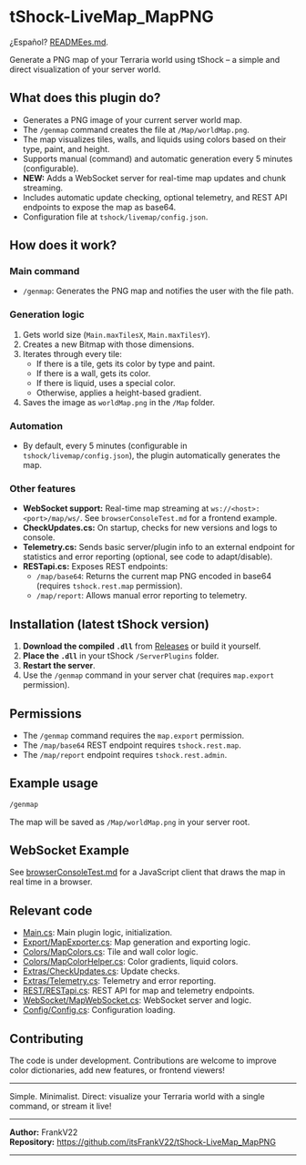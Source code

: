 # tShock-LiveMap_MapPNG

¿Español? [READMEes.md](READMEes.md).

Generate a PNG map of your Terraria world using tShock – a simple and direct visualization of your server world.

## What does this plugin do?

- Generates a PNG image of your current server world map.
- The `/genmap` command creates the file at `/Map/worldMap.png`.
- The map visualizes tiles, walls, and liquids using colors based on their type, paint, and height.
- Supports manual (command) and automatic generation every 5 minutes (configurable).
- **NEW:** Adds a WebSocket server for real-time map updates and chunk streaming.
- Includes automatic update checking, optional telemetry, and REST API endpoints to expose the map as base64.
- Configuration file at `tshock/livemap/config.json`.

## How does it work?

### Main command

- `/genmap`: Generates the PNG map and notifies the user with the file path.

### Generation logic

1. Gets world size (`Main.maxTilesX`, `Main.maxTilesY`).
2. Creates a new Bitmap with those dimensions.
3. Iterates through every tile:
   - If there is a tile, gets its color by type and paint.
   - If there is a wall, gets its color.
   - If there is liquid, uses a special color.
   - Otherwise, applies a height-based gradient.
4. Saves the image as `worldMap.png` in the `/Map` folder.

### Automation

- By default, every 5 minutes (configurable in `tshock/livemap/config.json`), the plugin automatically generates the map.

### Other features

- **WebSocket support:** Real-time map streaming at `ws://<host>:<port>/map/ws/`. See `browserConsoleTest.md` for a frontend example.
- **CheckUpdates.cs:** On startup, checks for new versions and logs to console.
- **Telemetry.cs:** Sends basic server/plugin info to an external endpoint for statistics and error reporting (optional, see code to adapt/disable).
- **RESTapi.cs:** Exposes REST endpoints:
  - `/map/base64`: Returns the current map PNG encoded in base64 (requires `tshock.rest.map` permission).
  - `/map/report`: Allows manual error reporting to telemetry.

## Installation (latest tShock version)

1. **Download the compiled `.dll`** from [Releases](https://github.com/itsFrankV22/tShock-LiveMap_MapPNG/releases) or build it yourself.
2. **Place the `.dll`** in your tShock `/ServerPlugins` folder.
3. **Restart the server**.
4. Use the `/genmap` command in your server chat (requires `map.export` permission).

## Permissions

- The `/genmap` command requires the `map.export` permission.
- The `/map/base64` REST endpoint requires `tshock.rest.map`.
- The `/map/report` endpoint requires `tshock.rest.admin`.

## Example usage

```bash
/genmap
```
The map will be saved as `/Map/worldMap.png` in your server root.

## WebSocket Example

See [browserConsoleTest.md](browserConsoleTest.md) for a JavaScript client that draws the map in real time in a browser.

## Relevant code

- [Main.cs](https://github.com/itsFrankV22/tShock-LiveMap_MapPNG/blob/main/Main.cs): Main plugin logic, initialization.
- [Export/MapExporter.cs](https://github.com/itsFrankV22/tShock-LiveMap_MapPNG/blob/main/Export/MapExporter.cs): Map generation and exporting logic.
- [Colors/MapColors.cs](https://github.com/itsFrankV22/tShock-LiveMap_MapPNG/blob/main/Colors/MapColors.cs): Tile and wall color logic.
- [Colors/MapColorHelper.cs](https://github.com/itsFrankV22/tShock-LiveMap_MapPNG/blob/main/Colors/MapColorHelper.cs): Color gradients, liquid colors.
- [Extras/CheckUpdates.cs](https://github.com/itsFrankV22/tShock-LiveMap_MapPNG/blob/main/Extras/CheckUpdates.cs): Update checks.
- [Extras/Telemetry.cs](https://github.com/itsFrankV22/tShock-LiveMap_MapPNG/blob/main/Extras/Telemetry.cs): Telemetry and error reporting.
- [REST/RESTapi.cs](https://github.com/itsFrankV22/tShock-LiveMap_MapPNG/blob/main/REST/RESTapi.cs): REST API for map and telemetry endpoints.
- [WebSocket/MapWebSocket.cs](https://github.com/itsFrankV22/tShock-LiveMap_MapPNG/blob/main/WebSocket/MapWebSocket.cs): WebSocket server and logic.
- [Config/Config.cs](https://github.com/itsFrankV22/tShock-LiveMap_MapPNG/blob/main/Config/Config.cs): Configuration loading.

## Contributing

The code is under development. Contributions are welcome to improve color dictionaries, add new features, or frontend viewers!

---

Simple. Minimalist. Direct: visualize your Terraria world with a single command, or stream it live!

---

**Author:** FrankV22  
**Repository:** https://github.com/itsFrankV22/tShock-LiveMap_MapPNG

---